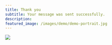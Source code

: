 ```yaml
---
title: Thank you
subtitle: Your message was sent successfully.
description: 
featured_image: /images/demo/demo-portrait.jpg
---
```


![](/images/demo/about.jpg)
